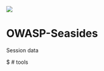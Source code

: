 ![](https://github.com/V33RU/OWASP-Seasides/blob/master/bleah.png)

# OWASP-Seasides
Session data


$ # tools
